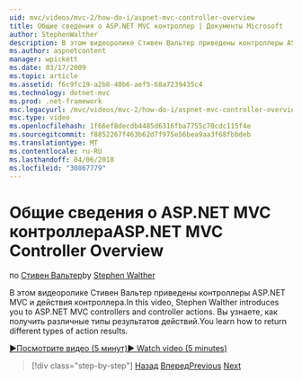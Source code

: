 ```yaml
---
uid: mvc/videos/mvc-2/how-do-i/aspnet-mvc-controller-overview
title: Общие сведения о ASP.NET MVC контроллер | Документы Microsoft
author: StephenWalther
description: В этом видеоролике Стивен Вальтер приведены контроллеры ASP.NET MVC и действия контроллера. Вы узнаете, как получить различные типы результатов действий.
ms.author: aspnetcontent
manager: wpickett
ms.date: 03/17/2009
ms.topic: article
ms.assetid: f6c9fc19-a2b8-48b6-aef5-68a7239435c4
ms.technology: dotnet-mvc
ms.prod: .net-framework
msc.legacyurl: /mvc/videos/mvc-2/how-do-i/aspnet-mvc-controller-overview
msc.type: video
ms.openlocfilehash: 1f66ef8decdb4485d6316fba7755c70cdc115f4e
ms.sourcegitcommit: f8852267f463b62d7f975e56bea9aa3f68fbbdeb
ms.translationtype: MT
ms.contentlocale: ru-RU
ms.lasthandoff: 04/06/2018
ms.locfileid: "30867779"
---
```

<a name="aspnet-mvc-controller-overview"></a><span data-ttu-id="7cb6c-104">Общие сведения о ASP.NET MVC контроллера</span><span class="sxs-lookup"><span data-stu-id="7cb6c-104">ASP.NET MVC Controller Overview</span></span>
====================
<span data-ttu-id="7cb6c-105">по [Стивен Вальтер](https://github.com/StephenWalther)</span><span class="sxs-lookup"><span data-stu-id="7cb6c-105">by [Stephen Walther](https://github.com/StephenWalther)</span></span>

<span data-ttu-id="7cb6c-106">В этом видеоролике Стивен Вальтер приведены контроллеры ASP.NET MVC и действия контроллера.</span><span class="sxs-lookup"><span data-stu-id="7cb6c-106">In this video, Stephen Walther introduces you to ASP.NET MVC controllers and controller actions.</span></span> <span data-ttu-id="7cb6c-107">Вы узнаете, как получить различные типы результатов действий.</span><span class="sxs-lookup"><span data-stu-id="7cb6c-107">You learn how to return different types of action results.</span></span>

[<span data-ttu-id="7cb6c-108">&#9654;Посмотрите видео (5 минут)</span><span class="sxs-lookup"><span data-stu-id="7cb6c-108">&#9654; Watch video (5 minutes)</span></span>](https://channel9.msdn.com/Blogs/ASP-NET-Site-Videos/aspnet-mvc-controller-overview)

> [!div class="step-by-step"]
> <span data-ttu-id="7cb6c-109">[Назад](understanding-models-views-and-controllers.md)
> [Вперед](understanding-controllers-controller-actions-and-action-results.md)</span><span class="sxs-lookup"><span data-stu-id="7cb6c-109">[Previous](understanding-models-views-and-controllers.md)
[Next](understanding-controllers-controller-actions-and-action-results.md)</span></span>
